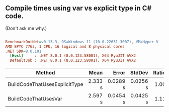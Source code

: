 ## Compile times using var vs explicit type in C# code.

(Don't ask me why.)


``` ini

BenchmarkDotNet=v0.13.3, OS=Windows 11 (10.0.22631.3007), VM=Hyper-V
AMD EPYC 7763, 1 CPU, 16 logical and 8 physical cores
.NET SDK=8.0.101
  [Host]     : .NET 8.0.1 (8.0.123.58001), X64 RyuJIT AVX2
  DefaultJob : .NET 8.0.1 (8.0.123.58001), X64 RyuJIT AVX2


```
|                        Method |    Mean |    Error |   StdDev | Ratio | RatioSD |
|------------------------------ |--------:|---------:|---------:|------:|--------:|
| BuildCodeThatUsesExplicitType | 2.333 s | 0.0289 s | 0.0256 s |  1.00 |    0.00 |
|          BuildCodeThatUsesVar | 2.597 s | 0.0454 s | 0.0425 s |  1.11 |    0.03 |
